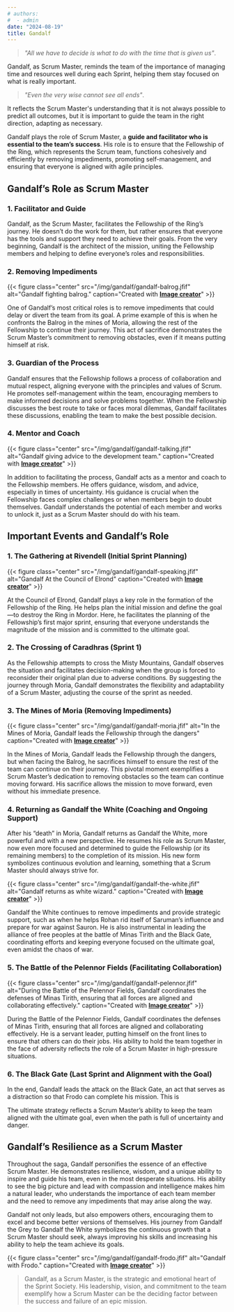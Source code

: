 ```yaml
---
# authors:
#  - admin
date: "2024-08-19"
title: Gandalf
---
```


> *"All we have to decide is what to do with the time that is given us"*.

Gandalf, as Scrum Master, reminds the team of the importance of managing time and resources well during each Sprint, helping them stay focused on what is really important.

> *"Even the very wise cannot see all ends"*.

It reflects the Scrum Master's understanding that it is not always possible to predict all outcomes, but it is important to guide the team in the right direction, adapting as necessary.


<!--more-->

Gandalf plays the role of Scrum Master, a **guide and facilitator who is essential to the team’s success**. His role is to ensure that the Fellowship of the Ring, which represents the Scrum team, functions cohesively and efficiently by removing impediments, promoting self-management, and ensuring that everyone is aligned with agile principles.

## Gandalf’s Role as Scrum Master

### 1. Facilitator and Guide

Gandalf, as the Scrum Master, facilitates the Fellowship of the Ring’s journey. He doesn’t do the work for them, but rather ensures that everyone has the tools and support they need to achieve their goals. From the very beginning, Gandalf is the architect of the mission, uniting the Fellowship members and helping to define everyone’s roles and responsibilities.

### 2. Removing Impediments

{{< figure class="center" src="/img/gandalf/gandalf-balrog.jfif" alt="Gandalf fighting balrog." caption="Created with [**Image creator**](https://www.bing.com/images/create?)" >}}


One of Gandalf’s most critical roles is to remove impediments that could delay or divert the team from its goal. A prime example of this is when he confronts the Balrog in the mines of Moria, allowing the rest of the Fellowship to continue their journey. This act of sacrifice demonstrates the Scrum Master’s commitment to removing obstacles, even if it means putting himself at risk.

### 3. Guardian of the Process

Gandalf ensures that the Fellowship follows a process of collaboration and mutual respect, aligning everyone with the principles and values ​​of Scrum. He promotes self-management within the team, encouraging members to make informed decisions and solve problems together. When the Fellowship discusses the best route to take or faces moral dilemmas, Gandalf facilitates these discussions, enabling the team to make the best possible decision.

### 4. Mentor and Coach


{{< figure class="center" src="/img/gandalf/gandalf-talking.jfif" alt="Gandalf giving advice to the development team." caption="Created with [**Image creator**](https://www.bing.com/images/create?)" >}}

In addition to facilitating the process, Gandalf acts as a mentor and coach to the Fellowship members. He offers guidance, wisdom, and advice, especially in times of uncertainty. His guidance is crucial when the Fellowship faces complex challenges or when members begin to doubt themselves. Gandalf understands the potential of each member and works to unlock it, just as a Scrum Master should do with his team.

## Important Events and Gandalf’s Role

### 1. The Gathering at Rivendell (Initial Sprint Planning)

{{< figure class="center" src="/img/gandalf/gandalf-speaking.jfif" alt="Gandalf At the Council of Elrond" caption="Created with [**Image creator**](https://www.bing.com/images/create?)" >}}


At the Council of Elrond, Gandalf plays a key role in the formation of the Fellowship of the Ring. He helps plan the initial mission and define the goal—to destroy the Ring in Mordor. Here, he facilitates the planning of the Fellowship’s first major sprint, ensuring that everyone understands the magnitude of the mission and is committed to the ultimate goal.

### 2. The Crossing of Caradhras (Sprint 1)

As the Fellowship attempts to cross the Misty Mountains, Gandalf observes the situation and facilitates decision-making when the group is forced to reconsider their original plan due to adverse conditions. By suggesting the journey through Moria, Gandalf demonstrates the flexibility and adaptability of a Scrum Master, adjusting the course of the sprint as needed.

### 3. The Mines of Moria (Removing Impediments)


{{< figure class="center" src="/img/gandalf/gandalf-moria.jfif" alt="In the Mines of Moria, Gandalf leads the Fellowship through the dangers" caption="Created with [**Image creator**](https://www.bing.com/images/create?)" >}}

In the Mines of Moria, Gandalf leads the Fellowship through the dangers, but when facing the Balrog, he sacrifices himself to ensure the rest of the team can continue on their journey. This pivotal moment exemplifies a Scrum Master’s dedication to removing obstacles so the team can continue moving forward. His sacrifice allows the mission to move forward, even without his immediate presence.

### 4. Returning as Gandalf the White (Coaching and Ongoing Support)

After his “death” in Moria, Gandalf returns as Gandalf the White, more powerful and with a new perspective. He resumes his role as Scrum Master, now even more focused and determined to guide the Fellowship (or its remaining members) to the completion of its mission. His new form symbolizes continuous evolution and learning, something that a Scrum Master should always strive for.


{{< figure class="center" src="/img/gandalf/gandalf-the-white.jfif" alt="Gandalf returns as white wizard." caption="Created with [**Image creator**](https://www.bing.com/images/create?)" >}}




Gandalf the White continues to remove impediments and provide strategic support, such as when he helps Rohan rid itself of Saruman’s influence and prepare for war against Sauron. He is also instrumental in leading the alliance of free peoples at the battle of Minas Tirith and the Black Gate, coordinating efforts and keeping everyone focused on the ultimate goal, even amidst the chaos of war.

### 5. The Battle of the Pelennor Fields (Facilitating Collaboration)



{{< figure class="center" src="/img/gandalf/gandalf-pelennor.jfif" alt="During the Battle of the Pelennor Fields, Gandalf coordinates the defenses of Minas Tirith, ensuring that all forces are aligned and collaborating effectively." caption="Created with [**Image creator**](https://www.bing.com/images/create?)" >}}




During the Battle of the Pelennor Fields, Gandalf coordinates the defenses of Minas Tirith, ensuring that all forces are aligned and collaborating effectively. He is a servant leader, putting himself on the front lines to ensure that others can do their jobs. His ability to hold the team together in the face of adversity reflects the role of a Scrum Master in high-pressure situations.

### 6. The Black Gate (Last Sprint and Alignment with the Goal)

In the end, Gandalf leads the attack on the Black Gate, an act that serves as a distraction so that Frodo can complete his mission. This is 



The ultimate strategy reflects a Scrum Master’s ability to keep the team aligned with the ultimate goal, even when the path is full of uncertainty and danger.

## Gandalf’s Resilience as a Scrum Master

Throughout the saga, Gandalf personifies the essence of an effective Scrum Master. He demonstrates resilience, wisdom, and a unique ability to inspire and guide his team, even in the most desperate situations. His ability to see the big picture and lead with compassion and intelligence makes him a natural leader, who understands the importance of each team member and the need to remove any impediments that may arise along the way.

Gandalf not only leads, but also empowers others, encouraging them to excel and become better versions of themselves. His journey from Gandalf the Grey to Gandalf the White symbolizes the continuous growth that a Scrum Master should seek, always improving his skills and increasing his ability to help the team achieve its goals.


{{< figure class="center" src="/img/gandalf/gandalf-frodo.jfif" alt="Gandalf with Frodo." caption="Created with [**Image creator**](https://www.bing.com/images/create?)" >}}

> Gandalf, as a Scrum Master, is the strategic and emotional heart of the Sprint Society. His leadership, vision, and commitment to the team exemplify how a Scrum Master can be the deciding factor between the success and failure of an epic mission.

<br>